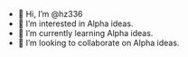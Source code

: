 - 👋 Hi, I’m @hz336
- 👀 I’m interested in Alpha ideas.
- 🌱 I’m currently learning Alpha ideas. 
- 💞️ I’m looking to collaborate on Alpha ideas.

<!---
hz336/hz336 is a ✨ special ✨ repository because its `README.md` (this file) appears on your GitHub profile.
You can click the Preview link to take a look at your changes.
--->
